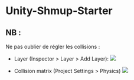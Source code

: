 # Unity-Shmup-Starter

## NB :
Ne pas oublier de régler les collisions :  
- Layer (Inspector > Layer > Add Layer):
![](https://i.imgur.com/eIshOkh.png)

- Collision matrix (Project Settings > Physics)
![](https://i.imgur.com/MxERrAr.png)
